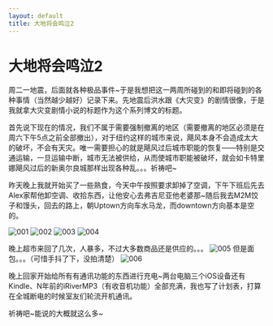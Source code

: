 ```yaml
---
layout: default
title: 大地将会鸣泣2
---
```

# 大地将会鸣泣2
周二一地震，后面就各种极品事件~于是我想把这一两周所碰到的和即将碰到的各种事情（当然越少越好）记录下来。先地震后洪水跟《大灾变》的剧情很像，于是我就拿大灾变剧情小说的标题作为这个系列博文的标题。

首先说下现在的情况，我们不属于需要强制撤离的地区（需要撤离的地区必须是在周六下午5点之前全部撤出），对于纽约这样的城市来说，飓风本身不会造成太大的破坏，不会有天灾。唯一需要担心的就是飓风过后城市职能的恢复——特别是交通运输，一旦运输中断，城市无法被供给，从而使城市职能被破坏，就会如卡特里娜飓风过后的新奥尔良城那样出现各种乱。。。祈祷吧\~

昨天晚上我就开始买了一些熟食，今天中午按照要求卸掉了空调，下午下班后先去Alex家帮他卸空调、收拾东西，让他安心去弗吉尼亚他老婆那~随后我去M2M饺子和馒头，回去的路上，朝Uptown方向车水马龙，而downtown方向基本是空的。

![001](/blog/images/post_images/20110827/001.jpg)
![002](/blog/images/post_images/20110827/002.jpg)
![003](/blog/images/post_images/20110827/003.jpg)
![004](/blog/images/post_images/20110827/004.jpg)

晚上超市来回了几次，人暴多，不过大多数商品还是供应的。。。
![005](/blog/images/post_images/20110827/005.jpg)
但是面包。。。（可惜手抖了下，没拍清楚）
![006](/blog/images/post_images/20110827/006.jpg)

晚上回家开始给所有有通讯功能的东西进行充电~两台电脑三个iOS设备还有Kindle、N年前的iRiverMP3（有收音机功能）全部充满，我也写了计划表，打算在全城断电的时候室友们轮流开机通讯。

祈祷吧\~能说的大概就这么多\~